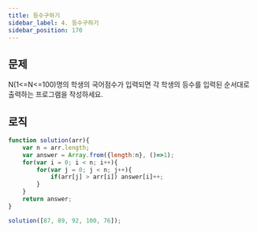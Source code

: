 ```yaml
---
title: 등수구하기
sidebar_label: 4. 등수구하기
sidebar_position: 170
---
```


## 문제 
N(1<=N<=100)명의 학생의 국어점수가 입력되면 각 학생의 등수를 입력된 순서대로 출력하는 프로그램을 작성하세요.

## 로직

```js
function solution(arr){  
    var n = arr.length;
    var answer = Array.from({length:n}, ()=>1);
    for(var i = 0; i < n; i++){
        for(var j = 0; j < n; j++){
            if(arr[j] > arr[i]) answer[i]++;
        }
    }             
    return answer;
}

solution([87, 89, 92, 100, 76]);
```





